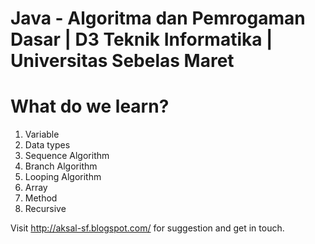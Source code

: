 # Java - Algoritma dan Pemrogaman Dasar | D3 Teknik Informatika | Universitas Sebelas Maret
# What do we learn?
1. Variable
2. Data types
3. Sequence Algorithm
4. Branch Algorithm
5. Looping Algorithm
6. Array
7. Method
8. Recursive

Visit http://aksal-sf.blogspot.com/ for suggestion and get in touch.
